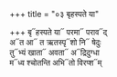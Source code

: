 +++
title = "०३ बृहस्पते या"

+++
बृ᳓हस्पते या᳓ परमा᳓ पराव᳓द्  
अ᳓त आ᳓ त ऋतस्पृ᳓शो नि᳓ षेदुः  
तु᳓भ्यं खाता᳓ अवता᳓ अ᳓द्रिदुग्धा  
म᳓ध्व श्चोतन्ति अभि᳓तो विरप्श᳓म्
